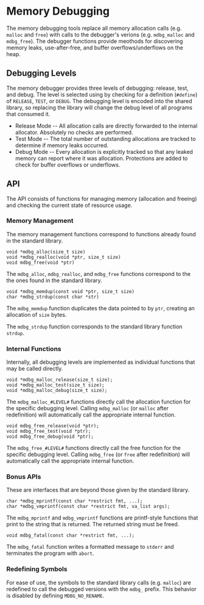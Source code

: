 Memory Debugging
================

The memory debugging tools replace all memory allocation calls (e.g. `malloc`
and `free`) with calls to the debugger's verions (e.g. `mdbg_malloc` and
`mdbg_free`). The debugger functions provide meothods for discovering memory
leaks, use-after-free, and buffer overflows/underflows on the heap.


## Debugging Levels

The memory debugger provides three levels of debugging: release, test, and
debug. The level is selected using by checking for a definition (`#define`) of
`RELEASE`, `TEST`, or `DEBUG`. The debugging level is encoded into the shared
library, so replacing the library will change the debug level of all programs
that consumed it.

  * Release Mode -- All allocation calls are directly forwarded to the
    internal allocator. Absolutely no checks are performed.
  * Test Mode -- The total number of outstanding allocations are tracked to
    determine if memory leaks occurred.
  * Debug Mode -- Every allocation is explicitly tracked so that any leaked
    memory can report where it was allocation. Protections are added to check
    for buffer overflows or underflows.


## API

The API consists of functions for managing memory (allocation and freeing) and
checking the current state of resource usage.


### Memory Management

The memory management functions correspond to functions already found in the
standard library.

    void *mdbg_alloc(size_t size)
    void *mdbg_realloc(void *ptr, size_t size)
    void mdbg_free(void *ptr)

The `mdbg_alloc`, `mdbg_realloc`, and `mdbg_free` functions correspond to the
the ones found in the standard library.

    void *mdbg_memdup(const void *ptr, size_t size)
    char *mdbg_strdup(const char *str)

The `mdbg_memdup` function duplicates the data pointed to by `ptr`, creating
an allocation of `size` bytes.

The `mdbg_strdup` function corresponds to the standard library function
`strdup`.


### Internal Functions

Internally, all debugging levels are implemented as individual functions that
may be called directly.

    void *mdbg_malloc_release(size_t size);
    void *mdbg_malloc_test(size_t size);
    void *mdbg_malloc_debug(size_t size);

The `mdbg_malloc_#LEVEL#` functions directly call the allocation function for
the specific debugging level. Calling `mdbg_malloc` (or `malloc` after
redefinition) will automatically call the appropriate internal function.

    void mdbg_free_release(void *ptr);
    void mdbg_free_test(void *ptr);
    void mdbg_free_debug(void *ptr);

The `mdbg_free_#LEVEL#` functions directly call the free function for the
specific debugging level. Calling `mdbg_free` (or `free` after redefinition)
will automatically call the appropriate internal function.


### Bonus APIs

These are interfaces that are beyond those given by the standard library.

    char *mdbg_mprintf(const char *restrict fmt, ...);
    char *mdbg_vmprintf(const char *restrict fmt, va_list args);

The `mdbg_mprintf` and `mdbg_vmprintf` functions are printf-style functions
that print to the string that is returned. The returned string must be freed.

    void mdbg_fatal(const char *restrict fmt, ...);

The `mdbg_fatal` function writes a formatted message to `stderr` and
terminates the program with `abort`.


### Redefining Symbols

For ease of use, the symbols to the standard library calls (e.g. `malloc`) are
redefined to call the debugged versions with the `mdbg_` prefix. This behavior
is disabled by defining `MDBG_NO_RENAME`.
